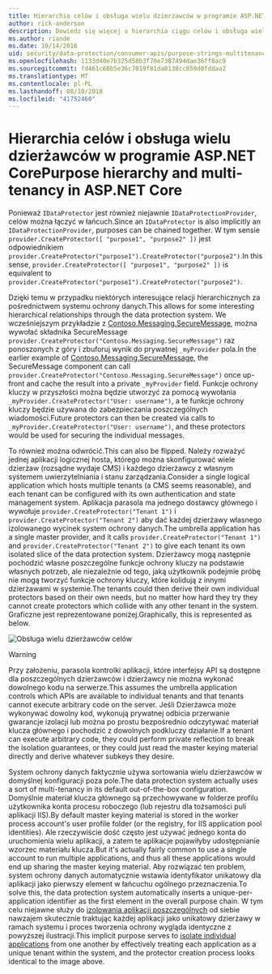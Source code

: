 ```yaml
---
title: Hierarchia celów i obsługa wielu dzierżawców w programie ASP.NET Core
author: rick-anderson
description: Dowiedz się więcej o hierarchia ciągu celów i obsługa wielu dzierżawców w odniesieniu do interfejsów API do ochrony danych usługi ASP.NET Core.
ms.author: riande
ms.date: 10/14/2016
uid: security/data-protection/consumer-apis/purpose-strings-multitenancy
ms.openlocfilehash: 1133d40e7b325d58b3f70e7387494dae36ff8ac9
ms.sourcegitcommit: fd461c60b5e36c7019f81da0138cc859d0fddaa2
ms.translationtype: MT
ms.contentlocale: pl-PL
ms.lasthandoff: 08/10/2018
ms.locfileid: "41752460"
---
```

# <a name="purpose-hierarchy-and-multi-tenancy-in-aspnet-core"></a><span data-ttu-id="6157e-103">Hierarchia celów i obsługa wielu dzierżawców w programie ASP.NET Core</span><span class="sxs-lookup"><span data-stu-id="6157e-103">Purpose hierarchy and multi-tenancy in ASP.NET Core</span></span>

<span data-ttu-id="6157e-104">Ponieważ `IDataProtector` jest również niejawnie `IDataProtectionProvider`, celów można łączyć w łańcuch.</span><span class="sxs-lookup"><span data-stu-id="6157e-104">Since an `IDataProtector` is also implicitly an `IDataProtectionProvider`, purposes can be chained together.</span></span> <span data-ttu-id="6157e-105">W tym sensie `provider.CreateProtector([ "purpose1", "purpose2" ])` jest odpowiednikiem `provider.CreateProtector("purpose1").CreateProtector("purpose2")`.</span><span class="sxs-lookup"><span data-stu-id="6157e-105">In this sense, `provider.CreateProtector([ "purpose1", "purpose2" ])` is equivalent to `provider.CreateProtector("purpose1").CreateProtector("purpose2")`.</span></span>

<span data-ttu-id="6157e-106">Dzięki temu w przypadku niektórych interesujące relacji hierarchicznych za pośrednictwem systemu ochrony danych.</span><span class="sxs-lookup"><span data-stu-id="6157e-106">This allows for some interesting hierarchical relationships through the data protection system.</span></span> <span data-ttu-id="6157e-107">We wcześniejszym przykładzie z [Contoso.Messaging.SecureMessage](xref:security/data-protection/consumer-apis/purpose-strings#data-protection-contoso-purpose), można wywołać składnika SecureMessage `provider.CreateProtector("Contoso.Messaging.SecureMessage")` raz ponoszonych z góry i zbuforuj wynik do prywatnej `_myProvider` pola.</span><span class="sxs-lookup"><span data-stu-id="6157e-107">In the earlier example of [Contoso.Messaging.SecureMessage](xref:security/data-protection/consumer-apis/purpose-strings#data-protection-contoso-purpose), the SecureMessage component can call `provider.CreateProtector("Contoso.Messaging.SecureMessage")` once up-front and cache the result into a private `_myProvider` field.</span></span> <span data-ttu-id="6157e-108">Funkcje ochrony kluczy w przyszłości można będzie utworzyć za pomocą wywołania `_myProvider.CreateProtector("User: username")`, a te funkcje ochrony kluczy będzie używana do zabezpieczania poszczególnych wiadomości.</span><span class="sxs-lookup"><span data-stu-id="6157e-108">Future protectors can then be created via calls to `_myProvider.CreateProtector("User: username")`, and these protectors would be used for securing the individual messages.</span></span>

<span data-ttu-id="6157e-109">To również można odwrócić.</span><span class="sxs-lookup"><span data-stu-id="6157e-109">This can also be flipped.</span></span> <span data-ttu-id="6157e-110">Należy rozważyć jednej aplikacji logicznej hosta, którego można skonfigurować wiele dzierżaw (rozsądne wydaje CMS) i każdego dzierżawcy z własnym systemem uwierzytelniania i stanu zarządzania.</span><span class="sxs-lookup"><span data-stu-id="6157e-110">Consider a single logical application which hosts multiple tenants (a CMS seems reasonable), and each tenant can be configured with its own authentication and state management system.</span></span> <span data-ttu-id="6157e-111">Aplikacja parasola ma jednego dostawcy głównego i wywołuje `provider.CreateProtector("Tenant 1")` i `provider.CreateProtector("Tenant 2")` aby dać każdej dzierżawy własnego izolowanego wycinek system ochrony danych.</span><span class="sxs-lookup"><span data-stu-id="6157e-111">The umbrella application has a single master provider, and it calls `provider.CreateProtector("Tenant 1")` and `provider.CreateProtector("Tenant 2")` to give each tenant its own isolated slice of the data protection system.</span></span> <span data-ttu-id="6157e-112">Dzierżawcy mogą następnie pochodzić własne poszczególne funkcje ochrony kluczy na podstawie własnych potrzeb, ale niezależnie od tego, jaką użytkownik podejmie próbę nie mogą tworzyć funkcje ochrony kluczy, które kolidują z innymi dzierżawami w systemie.</span><span class="sxs-lookup"><span data-stu-id="6157e-112">The tenants could then derive their own individual protectors based on their own needs, but no matter how hard they try they cannot create protectors which collide with any other tenant in the system.</span></span> <span data-ttu-id="6157e-113">Graficzne jest reprezentowane poniżej.</span><span class="sxs-lookup"><span data-stu-id="6157e-113">Graphically, this is represented as below.</span></span>

![Obsługa wielu dzierżawców celów](purpose-strings-multitenancy/_static/purposes-multi-tenancy.png)

>[!WARNING]
> <span data-ttu-id="6157e-115">Przy założeniu, parasola kontrolki aplikacji, które interfejsy API są dostępne dla poszczególnych dzierżawców i dzierżawcy nie można wykonać dowolnego kodu na serwerze.</span><span class="sxs-lookup"><span data-stu-id="6157e-115">This assumes the umbrella application controls which APIs are available to individual tenants and that tenants cannot execute arbitrary code on the server.</span></span> <span data-ttu-id="6157e-116">Jeśli Dzierżawca może wykonywać dowolny kod, wykonują prywatnej odbicia przerwanie gwarancje izolacji lub można po prostu bezpośrednio odczytywać materiał klucza głównego i pochodzić z dowolnych podkluczy działanie.</span><span class="sxs-lookup"><span data-stu-id="6157e-116">If a tenant can execute arbitrary code, they could perform private reflection to break the isolation guarantees, or they could just read the master keying material directly and derive whatever subkeys they desire.</span></span>

<span data-ttu-id="6157e-117">System ochrony danych faktycznie używa sortowania wielu dzierżawców w domyślnej konfiguracji poza pole.</span><span class="sxs-lookup"><span data-stu-id="6157e-117">The data protection system actually uses a sort of multi-tenancy in its default out-of-the-box configuration.</span></span> <span data-ttu-id="6157e-118">Domyślnie materiał klucza głównego są przechowywane w folderze profilu użytkownika konta procesu roboczego (lub rejestru dla tożsamości puli aplikacji IIS).</span><span class="sxs-lookup"><span data-stu-id="6157e-118">By default master keying material is stored in the worker process account's user profile folder (or the registry, for IIS application pool identities).</span></span> <span data-ttu-id="6157e-119">Ale rzeczywiście dość często jest używać jednego konta do uruchomienia wielu aplikacji, a zatem te aplikacje pojawiłyby udostępnianie wzorzec materiału klucza.</span><span class="sxs-lookup"><span data-stu-id="6157e-119">But it's actually fairly common to use a single account to run multiple applications, and thus all these applications would end up sharing the master keying material.</span></span> <span data-ttu-id="6157e-120">Aby rozwiązać ten problem, system ochrony danych automatycznie wstawia identyfikator unikatowy dla aplikacji jako pierwszy element w łańcuchu ogólnego przeznaczenia.</span><span class="sxs-lookup"><span data-stu-id="6157e-120">To solve this, the data protection system automatically inserts a unique-per-application identifier as the first element in the overall purpose chain.</span></span> <span data-ttu-id="6157e-121">W tym celu niejawne służy do [izolowania aplikacji poszczególnych](xref:security/data-protection/configuration/overview#per-application-isolation) od siebie nawzajem skutecznie traktując każdej aplikacji jako unikatowy dzierżawy w ramach systemu i proces tworzenia ochrony wygląda identyczne z powyższej ilustracji.</span><span class="sxs-lookup"><span data-stu-id="6157e-121">This implicit purpose serves to [isolate individual applications](xref:security/data-protection/configuration/overview#per-application-isolation) from one another by effectively treating each application as a unique tenant within the system, and the protector creation process looks identical to the image above.</span></span>
